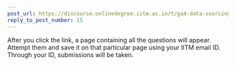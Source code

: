 ```yaml
---
post_url: https://discourse.onlinedegree.iitm.ac.in/t/ga4-data-sourcing-discussion-thread-tds-jan-2025/165959/339
reply_to_post_number: 15
---
```

After you click the link, a page containing all the questions will appear. Attempt them and save it on that particular page using your IITM email ID. Through your ID, submissions will be taken.
